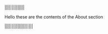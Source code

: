 ||||||||||||||


Hello these are the contents of the About section





































































||||||||||||||||||||
